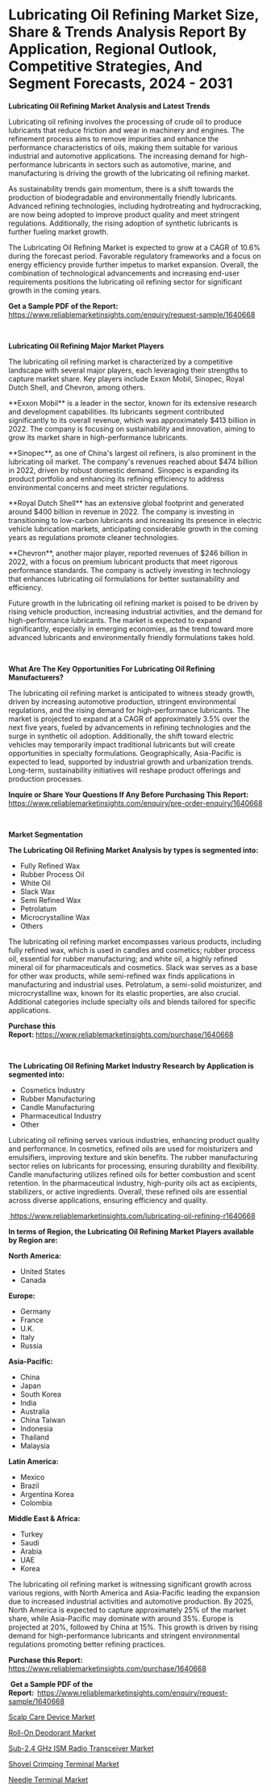 <p><h1>Lubricating Oil Refining Market Size, Share & Trends Analysis Report By Application, Regional Outlook, Competitive Strategies, And Segment Forecasts, 2024 - 2031</h1></p><p><strong>Lubricating Oil Refining Market Analysis and Latest Trends</strong></p>
<p><p>Lubricating oil refining involves the processing of crude oil to produce lubricants that reduce friction and wear in machinery and engines. The refinement process aims to remove impurities and enhance the performance characteristics of oils, making them suitable for various industrial and automotive applications. The increasing demand for high-performance lubricants in sectors such as automotive, marine, and manufacturing is driving the growth of the lubricating oil refining market.</p><p>As sustainability trends gain momentum, there is a shift towards the production of biodegradable and environmentally friendly lubricants. Advanced refining technologies, including hydrotreating and hydrocracking, are now being adopted to improve product quality and meet stringent regulations. Additionally, the rising adoption of synthetic lubricants is further fueling market growth.</p><p>The Lubricating Oil Refining Market is expected to grow at a CAGR of 10.6% during the forecast period. Favorable regulatory frameworks and a focus on energy efficiency provide further impetus to market expansion. Overall, the combination of technological advancements and increasing end-user requirements positions the lubricating oil refining sector for significant growth in the coming years.</p></p>
<p><strong>Get a Sample PDF of the Report:&nbsp;</strong> <a href="https://www.reliablemarketinsights.com/enquiry/request-sample/1640668?utm_campaign=1575&utm_medium=2&utm_source=Github&utm_content=ia&utm_term=11102024&utm_id=lubricating-oil-refining">https://www.reliablemarketinsights.com/enquiry/request-sample/1640668</a></p>
<p>&nbsp;</p>
<p><strong>Lubricating Oil Refining Major Market Players</strong></p>
<p><p>The lubricating oil refining market is characterized by a competitive landscape with several major players, each leveraging their strengths to capture market share. Key players include Exxon Mobil, Sinopec, Royal Dutch Shell, and Chevron, among others.</p><p>**Exxon Mobil** is a leader in the sector, known for its extensive research and development capabilities. Its lubricants segment contributed significantly to its overall revenue, which was approximately $413 billion in 2022. The company is focusing on sustainability and innovation, aiming to grow its market share in high-performance lubricants.</p><p>**Sinopec**, as one of China's largest oil refiners, is also prominent in the lubricating oil market. The company's revenues reached about $474 billion in 2022, driven by robust domestic demand. Sinopec is expanding its product portfolio and enhancing its refining efficiency to address environmental concerns and meet stricter regulations.</p><p>**Royal Dutch Shell** has an extensive global footprint and generated around $400 billion in revenue in 2022. The company is investing in transitioning to low-carbon lubricants and increasing its presence in electric vehicle lubrication markets, anticipating considerable growth in the coming years as regulations promote cleaner technologies.</p><p>**Chevron**, another major player, reported revenues of $246 billion in 2022, with a focus on premium lubricant products that meet rigorous performance standards. The company is actively investing in technology that enhances lubricating oil formulations for better sustainability and efficiency.</p><p>Future growth in the lubricating oil refining market is poised to be driven by rising vehicle production, increasing industrial activities, and the demand for high-performance lubricants. The market is expected to expand significantly, especially in emerging economies, as the trend toward more advanced lubricants and environmentally friendly formulations takes hold.</p></p>
<p>&nbsp;</p>
<p><strong>What Are The Key Opportunities For Lubricating Oil Refining Manufacturers?</strong></p>
<p><p>The lubricating oil refining market is anticipated to witness steady growth, driven by increasing automotive production, stringent environmental regulations, and the rising demand for high-performance lubricants. The market is projected to expand at a CAGR of approximately 3.5% over the next five years, fueled by advancements in refining technologies and the surge in synthetic oil adoption. Additionally, the shift toward electric vehicles may temporarily impact traditional lubricants but will create opportunities in specialty formulations. Geographically, Asia-Pacific is expected to lead, supported by industrial growth and urbanization trends. Long-term, sustainability initiatives will reshape product offerings and production processes.</p></p>
<p><strong>Inquire or Share Your Questions If Any Before Purchasing This Report:</strong> <a href="https://www.reliablemarketinsights.com/enquiry/pre-order-enquiry/1640668?utm_campaign=1575&utm_medium=2&utm_source=Github&utm_content=ia&utm_term=11102024&utm_id=lubricating-oil-refining">https://www.reliablemarketinsights.com/enquiry/pre-order-enquiry/1640668</a></p>
<p>&nbsp;</p>
<p><strong>Market Segmentation</strong></p>
<p><strong>The Lubricating Oil Refining Market Analysis by types is segmented into:</strong></p>
<p><ul><li>Fully Refined Wax</li><li>Rubber Process Oil</li><li>White Oil</li><li>Slack Wax</li><li>Semi Refined Wax</li><li>Petrolatum</li><li>Microcrystalline Wax</li><li>Others</li></ul></p>
<p><p>The lubricating oil refining market encompasses various products, including fully refined wax, which is used in candles and cosmetics; rubber process oil, essential for rubber manufacturing; and white oil, a highly refined mineral oil for pharmaceuticals and cosmetics. Slack wax serves as a base for other wax products, while semi-refined wax finds applications in manufacturing and industrial uses. Petrolatum, a semi-solid moisturizer, and microcrystalline wax, known for its elastic properties, are also crucial. Additional categories include specialty oils and blends tailored for specific applications.</p></p>
<p><strong>Purchase this Report:&nbsp;</strong><a href="https://www.reliablemarketinsights.com/purchase/1640668?utm_campaign=1575&utm_medium=2&utm_source=Github&utm_content=ia&utm_term=11102024&utm_id=lubricating-oil-refining">https://www.reliablemarketinsights.com/purchase/1640668</a></p>
<p>&nbsp;</p>
<p><strong>The Lubricating Oil Refining Market Industry Research by Application is segmented into:</strong></p>
<p><ul><li>Cosmetics Industry</li><li>Rubber Manufacturing</li><li>Candle Manufacturing</li><li>Pharmaceutical Industry</li><li>Other</li></ul></p>
<p><p>Lubricating oil refining serves various industries, enhancing product quality and performance. In cosmetics, refined oils are used for moisturizers and emulsifiers, improving texture and skin benefits. The rubber manufacturing sector relies on lubricants for processing, ensuring durability and flexibility. Candle manufacturing utilizes refined oils for better combustion and scent retention. In the pharmaceutical industry, high-purity oils act as excipients, stabilizers, or active ingredients. Overall, these refined oils are essential across diverse applications, ensuring efficiency and quality.</p></p>
<p><a href="https://www.reliablemarketinsights.com/lubricating-oil-refining-r1640668?utm_campaign=1575&utm_medium=2&utm_source=Github&utm_content=ia&utm_term=11102024&utm_id=lubricating-oil-refining">&nbsp;https://www.reliablemarketinsights.com/lubricating-oil-refining-r1640668</a></p>
<p><strong>In terms of Region, the Lubricating Oil Refining Market Players available by Region are:</strong></p>
<p>
    <p> <strong> North America: </strong>
        <ul>
            <li>United States</li>
            <li>Canada</li>
        </ul>
        </p> 
    <p> <strong> Europe: </strong>
        <ul>
            <li>Germany</li>
            <li>France</li>
            <li>U.K.</li>
            <li>Italy</li>
            <li>Russia</li>
        </ul>
        </p> 
    <p> <strong> Asia-Pacific: </strong>
        <ul>
            <li>China</li>
            <li>Japan</li>
            <li>South Korea</li>
            <li>India</li>
            <li>Australia</li>
            <li>China Taiwan</li>
            <li>Indonesia</li>
            <li>Thailand</li>
            <li>Malaysia</li>
        </ul>
        </p> 
    <p> <strong> Latin America: </strong>
        <ul>
            <li>Mexico</li>
            <li>Brazil</li>
            <li>Argentina Korea</li>
            <li>Colombia</li>
        </ul>
        </p> 
    <p> <strong> Middle East & Africa: </strong>
        <ul>
            <li>Turkey</li>
            <li>Saudi</li>
            <li>Arabia</li>
            <li>UAE</li>
            <li>Korea</li>
        </ul>
    </p>
    </p>
<p><p>The lubricating oil refining market is witnessing significant growth across various regions, with North America and Asia-Pacific leading the expansion due to increased industrial activities and automotive production. By 2025, North America is expected to capture approximately 25% of the market share, while Asia-Pacific may dominate with around 35%. Europe is projected at 20%, followed by China at 15%. This growth is driven by rising demand for high-performance lubricants and stringent environmental regulations promoting better refining practices.</p></p>
<p><strong>Purchase this Report: </strong><a href="https://www.reliablemarketinsights.com/purchase/1640668?utm_campaign=1575&utm_medium=2&utm_source=Github&utm_content=ia&utm_term=11102024&utm_id=lubricating-oil-refining">https://www.reliablemarketinsights.com/purchase/1640668</a></p>
<p>&nbsp;<strong>Get a Sample PDF of the Report:&nbsp;&nbsp;</strong><a href="https://www.reliablemarketinsights.com/enquiry/request-sample/1640668?utm_campaign=1575&utm_medium=2&utm_source=Github&utm_content=ia&utm_term=11102024&utm_id=lubricating-oil-refining">https://www.reliablemarketinsights.com/enquiry/request-sample/1640668</a></p>
<p><strong></strong></p>
<p><p><a href="https://github.com/kathiestrine5ty/Market-Research-Report-List-1/blob/main/scalp-care-device-market.md?utm_campaign=1575&utm_medium=2&utm_source=Github&utm_content=ia&utm_term=11102024&utm_id=lubricating-oil-refining">Scalp Care Device Market</a></p><p><a href="https://github.com/HeatherFernandez476/Market-Research-Report-List-1/blob/main/roll-on-deodorant-market.md?utm_campaign=1575&utm_medium=2&utm_source=Github&utm_content=ia&utm_term=11102024&utm_id=lubricating-oil-refining">Roll-On Deodorant Market</a></p><p><a href="https://www.linkedin.com/pulse/booming-sub-24-ghz-ism-radio-transceiver-market-sector-analysis-xr0oe?utm_campaign=1575&utm_medium=2&utm_source=Github&utm_content=ia&utm_term=11102024&utm_id=lubricating-oil-refining">Sub-2.4 GHz ISM Radio Transceiver Market</a></p><p><a href="https://www.linkedin.com/pulse/exploring-shovel-crimping-terminal-market-dynamics-revenue-analysis-epy9e?utm_campaign=1575&utm_medium=2&utm_source=Github&utm_content=ia&utm_term=11102024&utm_id=lubricating-oil-refining">Shovel Crimping Terminal Market</a></p><p><a href="https://www.linkedin.com/pulse/needle-terminal-industry-analysis-report-its-market-size-growing-hkcge?utm_campaign=1575&utm_medium=2&utm_source=Github&utm_content=ia&utm_term=11102024&utm_id=lubricating-oil-refining">Needle Terminal Market</a></p></p>